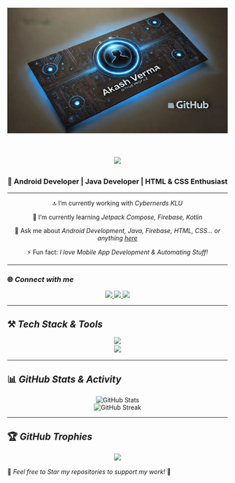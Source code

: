 ![GitHub Banner](https://github.com/akashverma92/akashverma92/blob/main/aaaaaaaaa.jpg)

<h1 align="center">
    <img src="https://readme-typing-svg.herokuapp.com/?font=Righteous&size=35&center=true&vCenter=true&width=500&height=70&duration=4000&lines=Hi+There!+👋;+I'm+Akash!;+I'm+an+Android+&+Java+Developer!;" />
</h1>

<h3 align="center">🚀 Android Developer | Java Developer | HTML & CSS Enthusiast</h3>

---

<div align="center">
 
 🔝 I’m currently working with *Cybernerds KLU*
 
 🌱 I’m currently learning *Jetpack Compose, Firebase, Kotlin*

💬 Ask me about *Android Development, Java, Firebase, HTML, CSS... or anything [here](https://github.com/akashverma92/akashverma92/issues)*

⚡ Fun fact: *I love Mobile App Development & Automating Stuff!*

 </div>
 
---

### 🌐 *Connect with me*
<div align="center"> 
  <a href="mailto:akashverma92@gmail.com">
    <img src="https://img.shields.io/badge/Gmail-333333?style=for-the-badge&logo=gmail&logoColor=red" />
  </a>
  <a href="https://linkedin.com/in/akashverma92" target="_blank">
    <img src="https://img.shields.io/badge/LinkedIn-0077B5?style=for-the-badge&logo=linkedin&logoColor=white" />
  </a>
  <a href="https://akashverma92.github.io" target="_blank">
     <img src="https://img.shields.io/badge/Portfolio-FF5722?style=for-the-badge&logo=firefox&logoColor=white" />
  </a>
</div>

---

## ⚒ *Tech Stack & Tools*

<div align="center">
    <img src="https://skillicons.dev/icons?i=androidstudio,java,kotlin,firebase,html,css,git,vscode" />
    <br>
    <img src="https://skillicons.dev/icons?i=sqlite,mysql,gradle,github" />
</div>

---

## 📊 *GitHub Stats & Activity*

<div align="center">
    <img src="https://github-readme-stats.vercel.app/api?username=akashverma92&show_icons=true&theme=radical" alt="GitHub Stats" />
    <br>
    <img src="https://streak-stats.demolab.com/?user=akashverma92&theme=dark" alt="GitHub Streak" />
</div>

---

## 🏆 *GitHub Trophies*

<div align="center">
    <img src="https://github-profile-trophy.vercel.app/?username=akashverma92&theme=onedark" />
</div>



🌟 *Feel free to Star my repositories to support my work!* 🚀
